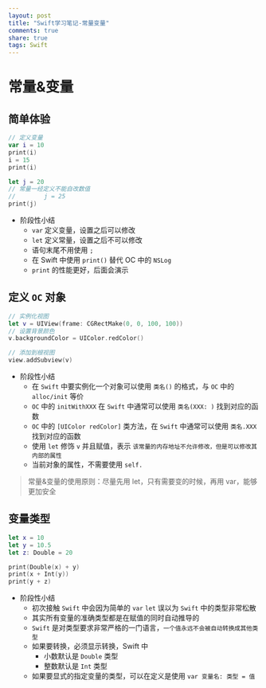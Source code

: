 ```yaml
---
layout: post
title: "Swift学习笔记-常量变量"
comments: true
share: true
tags: Swift
---
```


# 常量&变量

## 简单体验

```swift
// 定义变量
var i = 10
print(i)
i = 15
print(i)

let j = 20
// 常量一经定义不能自改数值
//        j = 25
print(j)
```

* 阶段性小结
    * `var` 定义变量，设置之后可以修改
    * `let` 定义常量，设置之后不可以修改
    * 语句末尾不用使用 `;`
    * 在 Swift 中使用 `print()` 替代 OC 中的 `NSLog`
    * `print` 的性能更好，后面会演示

## 定义 `OC` 对象

```swift
// 实例化视图
let v = UIView(frame: CGRectMake(0, 0, 100, 100))
// 设置背景颜色
v.backgroundColor = UIColor.redColor()

// 添加到根视图
view.addSubview(v)
```

* 阶段性小结
    * 在 `Swift` 中要实例化一个对象可以使用 `类名()` 的格式，与 `OC` 中的 `alloc/init` 等价
    * `OC` 中的 `initWithXXX` 在 `Swift` 中通常可以使用 `类名(XXX: )` 找到对应的函数
    * `OC` 中的 `[UIColor redColor]` 类方法，在 `Swift` 中通常可以使用 `类名.XXX` 找到对应的函数
    * 使用 `let` 修饰 `v` 并且赋值，表示 `该常量的内存地址不允许修改，但是可以修改其内部的属性`
    * 当前对象的属性，不需要使用 `self.`

> 常量&变量的使用原则：尽量先用 let，只有需要变的时候，再用 var，能够更加安全

## 变量类型

```swift
let x = 10
let y = 10.5
let z: Double = 20

print(Double(x) + y)
print(x + Int(y))
print(y + z)
```

* 阶段性小结
    * 初次接触 `Swift` 中会因为简单的 `var` `let` 误以为 `Swift` 中的类型非常松散
    * 其实所有变量的准确类型都是在赋值的同时自动推导的
    * `Swift` 是对类型要求非常严格的一门语言，`一个值永远不会被自动转换成其他类型`
    * 如果要转换，必须显示转换，Swift 中
        * 小数默认是 `Double` 类型
        * 整数默认是 `Int` 类型
    * 如果要显式的指定变量的类型，可以在定义是使用 `var 变量名: 类型 = 值`

